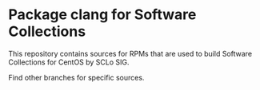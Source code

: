 # Package clang for Software Collections

This repository contains sources for RPMs that are used
to build Software Collections for CentOS by SCLo SIG.

Find other branches for specific sources.
